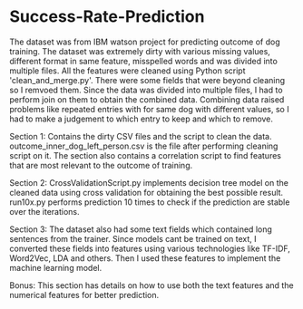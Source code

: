 # Success-Rate-Prediction

The dataset was from IBM watson project for predicting outcome of dog training. The dataset was extremely dirty with various missing values, different format in same feature, misspelled words and was divided into multiple files. All the features were cleaned using Python script 'clean_and_merge.py'. There were some fields that were beyond cleaning so I remvoed them. Since the data was divided into multiple files, I had to perform join on them to obtain the combined data. Combining data raised problems like repeated entries with for same dog with different values, so I had to make a judgement to which entry to keep and which to remove.

Section 1: Contains the dirty CSV files and the script to clean the data. outcome_inner_dog_left_person.csv is the file after performing cleaning script on it. The section also contains a correlation script to find features that are most relevant to the outcome of training.

Section 2: CrossValidationScript.py implements decision tree model on the cleaned data using cross validation for obtaining the best possible result. run10x.py performs prediction 10 times to check if the prediction are stable over the iterations.

Section 3: The dataset also had some text fields which contained long sentences from the trainer. Since models cant be trained on text, I converted these fields into features using various technologies like TF-IDF, Word2Vec, LDA and others. Then I used these features to implement the machine learning model.

Bonus: This section has details on how to use both the text features and the numerical features for better prediction.
